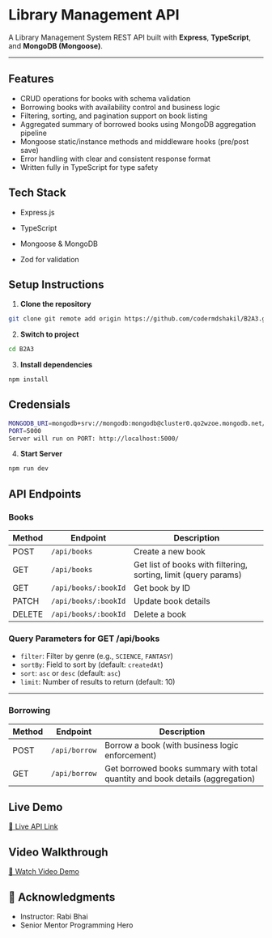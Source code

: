 # Library Management API

A Library Management System REST API built with **Express**, **TypeScript**, and **MongoDB (Mongoose)**.

---

## Features

- CRUD operations for books with schema validation
- Borrowing books with availability control and business logic
- Filtering, sorting, and pagination support on book listing
- Aggregated summary of borrowed books using MongoDB aggregation pipeline
- Mongoose static/instance methods and middleware hooks (pre/post save)
- Error handling with clear and consistent response format
- Written fully in TypeScript for type safety


## Tech Stack

- Express.js

- TypeScript

- Mongoose & MongoDB

- Zod for validation



## Setup Instructions

1. **Clone the repository**

```bash
git clone git remote add origin https://github.com/codermdshakil/B2A3.git
```
2. **Switch to project**
```bash
cd B2A3
```

3. **Install dependencies**
```bash
npm install
```

## Credensials
```bash
MONGODB_URI=mongodb+srv://mongodb:mongodb@cluster0.qo2wzoe.mongodb.net/todosDB?retryWrites=true&w=majority&appName=Cluster0
PORT=5000
Server will run on PORT: http://localhost:5000/
```

4. **Start Server**
```bash
npm run dev
```



## API Endpoints

### Books

| Method | Endpoint | Description |
| --- | --- | --- |
| POST | `/api/books` | Create a new book |
| GET | `/api/books` | Get list of books with filtering, sorting, limit (query params) |
| GET | `/api/books/:bookId` | Get book by ID |
| PATCH | `/api/books/:bookId` | Update book details |
| DELETE | `/api/books/:bookId` | Delete a book |

### Query Parameters for GET /api/books

- `filter`: Filter by genre (e.g., `SCIENCE`, `FANTASY`)
- `sortBy`: Field to sort by (default: `createdAt`)
- `sort`: `asc` or `desc` (default: `asc`)
- `limit`: Number of results to return (default: 10)

---

### Borrowing

| Method | Endpoint | Description |
| --- | --- | --- |
| POST | `/api/borrow` | Borrow a book (with business logic enforcement) |
| GET | `/api/borrow` | Get borrowed books summary with total quantity and book details (aggregation) |



## Live Demo

[🔗 Live API Link](https://your-deployed-url.com)

## Video Walkthrough

[🎥 Watch Video Demo](https://your-public-video-link.com)

## 🙏 Acknowledgments

- Instructor: Rabi Bhai
- Senior Mentor Programming Hero
